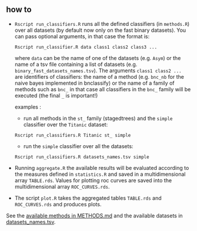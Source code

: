 

## how to 

* `Rscript run_classifiers.R` runs all the defined classifiers (in `methods.R`) over
   all datasets (by default now only on the fast binary datasets). 
   You can pass optional arguments, in that case the format is: 
   ```
   Rscript run_classifier.R data class1 class2 class3 ... 
   ```
   where `data` can be the name of one of the datasets (e.g. `Asym`) or the 
   name of a tsv file containing a list of datasets 
   (e.g. `binary_fast_datasets_names.tsv`). The arguments `class1 class2 ... `  
   are identifiers of classifiers: the name of a method (e.g. `bnc_nb` for the 
   naive bayes implemented in bnclassify) or the name of a family of methods such as
   `bnc_` in that case all classifiers in the `bnc_` family will be executed (the 
    final `_` is important!)   

    examples : 

    * run all methods in the `st_` family 
    (stagedtrees) and the `simple` classifier over the `Titanic` dataset: 

    ```
    Rscript run_classifiers.R Titanic st_ simple 
    ```

    * run the `simple` classifier over all the datasets:
    ```
    Rscript run_classifiers.R datasets_names.tsv simple 
    ``` 
     

*  Running `aggregate.R` the available results will be evaluated according
to the measures defined in `statistics.R` and saved in a multidimensional array 
`TABLE.rds`. Values for plotting roc curves are saved into the 
multidimensional array `ROC_CURVES.rds`.

* The script `plot.R` takes the aggregated tables `TABLE.rds` and `ROC_CURVES.rds` and produces plots. 


See the [available methods in METHODS.md](METHODS.md) and the available datasets in 
[datasets_names.tsv](datasets_names.tsv).  
